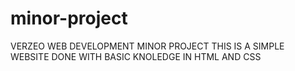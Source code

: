# minor-project
VERZEO WEB DEVELOPMENT MINOR PROJECT
THIS IS A SIMPLE WEBSITE DONE WITH BASIC KNOLEDGE IN HTML AND CSS
